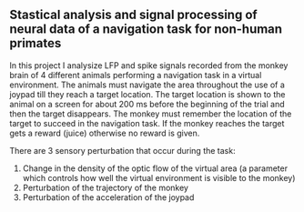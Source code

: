 ## Stastical analysis and signal processing of neural data of a navigation task for non-human primates

In this project I analysize LFP and spike signals recorded from the monkey brain of 4 different animals performing a navigation task in a virtual environment. The animals must navigate the area throughout the use of a joypad till they reach a target location. The target location is shown to the animal on a screen for about 200 ms before the beginning of the trial and then the target disappears. The monkey must remember the location of the target to succeed in the navigation task. If the monkey reaches the target gets a reward (juice) otherwise no reward is given. 

There are 3 sensory perturbation that occur during the task:
1. Change in the density of the optic flow of the virtual area (a parameter which controls how well the virtual environment is visible to the monkey)
2. Perturbation of the trajectory of the monkey 
3. Perturbation of the acceleration of the joypad 



